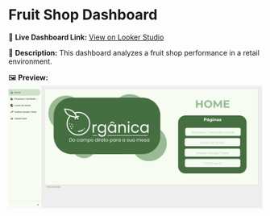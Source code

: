 
# Fruit Shop Dashboard

🔗 **Live Dashboard Link:** [View on Looker Studio](https://lookerstudio.google.com/reporting/fb09b596-b35f-42db-a543-cfe42cef1eeb)

📝 **Description:**
This dashboard analyzes a fruit shop performance in a retail environment.

🖼️ **Preview:**
![Dashboard Screenshot](./screenshot.png)
